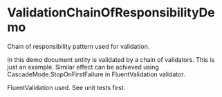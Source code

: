 # ValidationChainOfResponsibilityDemo

Chain of responsibility pattern used for validation.

In this demo document entity is validated by a chain of validators.
This is just an example. Similar effect can be achieved using CascadeMode.StopOnFirstFailure in FluentValidation validator.

FluentValidation used. See unit tests first.
